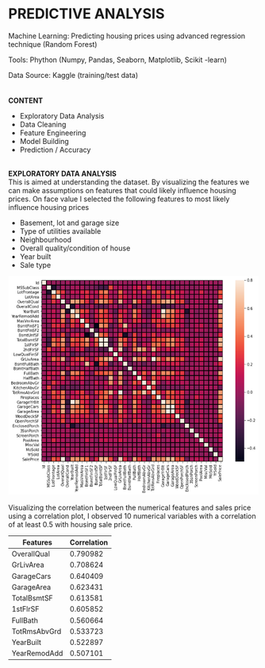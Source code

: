 # PREDICTIVE ANALYSIS
Machine Learning: Predicting housing prices using advanced regression technique (Random Forest)

Tools: Phython (Numpy, Pandas, Seaborn, Matplotlib, Scikit -learn)

Data Source: Kaggle (training/test data) <br />
<br />
<br />
**CONTENT**
- Exploratory Data Analysis
- Data Cleaning
- Feature Engineering
- Model Building
- Prediction / Accuracy<br /><br />

**EXPLORATORY DATA ANALYSIS**<br />
This is aimed at understanding the dataset. By visualizing the features we can make assumptions on features that could likely influence housing prices. On face value I selected the following features to most likely influence housing prices
- Basement, lot and garage size
- Type of utilities available
- Neighbourhood
- Overall quality/condition of house
- Year built
- Sale type<br />

![](Image/Correlation.png)

Visualizing the correlation between the numerical features and sales price using a correlation plot, I observed 10 numerical variables with a correlation of at least 0.5 with housing sale price.

|Features | Correlation |
| ------- | ----------- |
|OverallQual | 0.790982 |
|GrLivArea | 0.708624 |
|GarageCars | 0.640409 |
|GarageArea | 0.623431 |
|TotalBsmtSF | 0.613581 |
|1stFlrSF | 0.605852 |
|FullBath |  0.560664 |
|TotRmsAbvGrd | 0.533723 |
|YearBuilt | 0.522897 |
|YearRemodAdd |  0.507101 |
